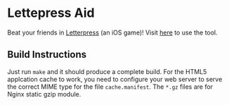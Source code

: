 Lettepress Aid
====

Beat your friends in [Letterpress][letterpress] (an iOS game)! Visit
[here][letterpressaid] to use the tool. 


Build Instructions
----

Just run `make` and it should produce a complete build. For the HTML5 applcation
cache to work, you need to configure your web server to serve the correct MIME
type for the file `cache.manifest`. The `*.gz` files are for Nginx static gzip
module. 


[letterpress]: https://itunes.apple.com/us/app/letterpress-word-game/id526619424 "Letterpress"
[letterpressaid]: http://riobard.com/letterpressaid/ "Letterpress Aid"
